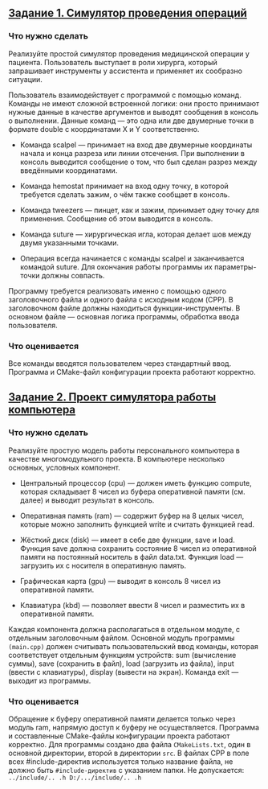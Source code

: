 ## [Задание 1. Симулятор проведения операций](https://github.com/LostDit/Lab_25.4/tree/second_branch/SurgerySimulator)
### Что нужно сделать
Реализуйте простой симулятор проведения медицинской операции у пациента. Пользователь выступает в роли хирурга, который запрашивает инструменты у ассистента и применяет их сообразно ситуации.

Пользователь взаимодействует с программой с помощью команд. Команды не имеют сложной встроенной логики: они просто принимают нужные данные в качестве аргументов и выводят сообщения в консоль о выполнении. Данные команд — это одна или две двумерные точки в формате double с координатами X и Y соответственно.

* Команда scalpel — принимает на вход две двумерные координаты начала и конца разреза или линии отсечения. При выполнении в консоль выводится сообщение о том, что был сделан разрез между введёнными координатами.

* Команда hemostat принимает на вход одну точку, в которой требуется сделать зажим, о чём также сообщает в консоль.

* Команда tweezers — пинцет, как и зажим, принимает одну точку для применения. Сообщение об этом выводится в консоль.

* Команда suture — хирургическая игла, которая делает шов между двумя указанными точками.

* Операция всегда начинается с команды scalpel и заканчивается командой suture. Для окончания работы программы их параметры-точки должны совпасть.

Программу требуется реализовать именно с помощью одного заголовочного файла и одного файла с исходным кодом (CPP). В заголовочном файле должны находиться функции-инструменты. В основном файле — основная логика программы, обработка ввода пользователя.

### Что оценивается
Все команды вводятся пользователем через стандартный ввод.
Программа и CMake-файл конфигурации проекта работают корректно.




## [Задание 2. Проект симулятора работы компьютера](https://github.com/LostDit/Lab_25.4/tree/second_branch/ComputerSimulator)
### Что нужно сделать
Реализуйте простую модель работы персонального компьютера в качестве многомодульного проекта. В компьютере несколько основных, условных компонент.

* Центральный процессор (cpu) — должен иметь функцию compute, которая складывает 8 чисел из буфера оперативной памяти (см. далее) и выводит результат в консоль.

* Оперативная память (ram) — содержит буфер на 8 целых чисел, которые можно заполнить функцией write и считать функцией read.

* Жёсткий диск (disk) — имеет в себе две функции, save и load. Функция save должна сохранить состояние 8 чисел из оперативной памяти на постоянный носитель в файл data.txt. Функция load — загрузить их с носителя в оперативную память.

* Графическая карта (gpu) — выводит в консоль 8 чисел из оперативной памяти.

* Клавиатура (kbd) — позволяет ввести 8 чисел и разместить их в оперативной памяти.

Каждая компонента должна располагаться в отдельном модуле, с отдельным заголовочным файлом. Основной модуль программы `(main.cpp)` должен считывать пользовательский ввод команды, которая соответствует отдельным функциям устройств: sum (вычисление суммы), save (сохранить в файл), load (загрузить из файла), input (ввести с клавиатуры), display (вывести на экран). Команда exit — выходит из программы.
### Что оценивается
Обращение к буферу оперативной памяти делается только через модуль ram, напрямую доступ к буферу не осуществляется.
Программа и составленные CMake-файлы конфигурации проекта работают корректно.
Для программы создано два файла `CMakeLists.txt`, один в основной директории, второй в директории `src`.
В файлах CPP в поле всех #include-директив используется только название файла, не должно быть `#include-директив` с указанием папки. Не допускается:
`../include/.. .h
D:/.../include/.. .h`
